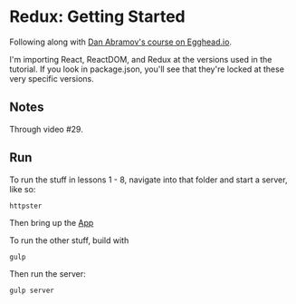 # Redux: Getting Started
Following along with [Dan Abramov's course on Egghead.io](https://egghead.io/courses/getting-started-with-redux).

I'm importing React, ReactDOM, and Redux at the versions used in the tutorial. If you look in package.json, you'll see that they're locked at these very specific versions.

## Notes
Through video #29.

## Run
To run the stuff in lessons 1 - 8, navigate into that folder and start a server, like so:

```
httpster
```

Then bring up the [App](http://localhost:3333)

To run the other stuff, build with

```
gulp
```

Then run the server:

```
gulp server
```
